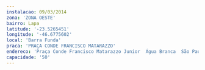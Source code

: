```yaml
---
instalacao: 09/03/2014
zona: 'ZONA OESTE'
bairro: Lapa
latitude: '-23.5265451'
longitude: '-46.6775602'
local: 'Barra Funda'
praca: 'PRAÇA CONDE FRANCISCO MATARAZZO'
endereco: 'Praça Conde Francisco Matarazzo Junior  Água Branca  São Paulo - SP  Brasil ?'
capacidade: '50'
---
```

